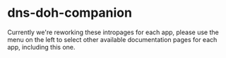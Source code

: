 # dns-doh-companion

Currently we're reworking these intropages for each app, please use the menu on the left to select other available documentation pages for each app, including this one.
